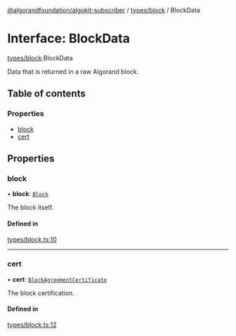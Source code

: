 [@algorandfoundation/algokit-subscriber](../README.md) / [types/block](../modules/types_block.md) / BlockData

# Interface: BlockData

[types/block](../modules/types_block.md).BlockData

Data that is returned in a raw Algorand block.

## Table of contents

### Properties

- [block](types_block.BlockData.md#block)
- [cert](types_block.BlockData.md#cert)

## Properties

### block

• **block**: [`Block`](types_block.Block.md)

The block itself.

#### Defined in

[types/block.ts:10](https://github.com/negar-abbasi/algokit-subscriber-ts/blob/main/src/types/block.ts#L10)

___

### cert

• **cert**: [`BlockAgreementCertificate`](types_block.BlockAgreementCertificate.md)

The block certification.

#### Defined in

[types/block.ts:12](https://github.com/negar-abbasi/algokit-subscriber-ts/blob/main/src/types/block.ts#L12)

